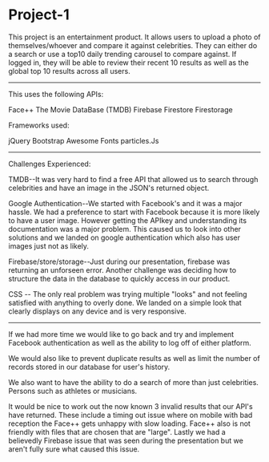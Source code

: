 # Project-1

This project is an entertainment product.  It allows users to upload a photo of themselves/whoever and compare it against celebrities.  They can either do a search or use a top10 daily trending carousel to compare against.  If logged in, they will be able to review their recent 10 results as well as the global top 10 results across all users.

-------------------------------------

This uses the following APIs:

Face++
The Movie DataBase (TMDB)
Firebase
Firestore
Firestorage

Frameworks used:

jQuery
Bootstrap
Awesome Fonts
particles.Js

-------------------------------------

Challenges Experienced:

TMDB--It was very hard to find a free API that allowed us to search through celebrities and have an image in the JSON's returned object.

Google Authentication--We started with Facebook's and it was a major hassle.  We had a preference to start with Facebook because it is more likely to have a user image.  However getting the APIkey and understanding its documentation was a major problem.  This caused us to look into other solutions and we landed on google authentication which also has user images just not as likely.

Firebase/store/storage--Just during our presentation, firebase was returning an unforseen error.  Another challenge was deciding how to structure the data in the database to quickly access in our product.

CSS -- The only real problem was trying multiple "looks" and not feeling satisfied with anything to overly done.  We landed on a simple look that clearly displays on any device and is very responsive.

-----------------------------------

If we had more time we would like to go back and try and implement Facebook authentication as well as the ability to log off of either platform.

We would also like to prevent duplicate results as well as limit the number of records stored in our database for user's history.

We also want to have the ability to do a search of more than just celebrities.  Persons such as athletes or musicians.

It would be nice to work out the now known 3 invalid results that our API's have returned.  These include a timing out issue where on mobile with bad reception the Face++ gets unhappy with slow loading.  Face++ also is not friendly with files that are chosen that are "large".  Lastly we had a believedly Firebase issue that was seen during the presentation but we aren't fully sure what caused this issue.